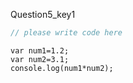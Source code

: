 Question5_key1


```javascript
// please write code here
```

```solution
var num1=1.2;
var num2=3.1;
console.log(num1*num2);
```